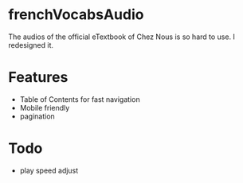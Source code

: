 # frenchVocabsAudio
The audios of the official eTextbook of Chez Nous is so hard to use. I redesigned it.

# Features
- Table of Contents for fast navigation
- Mobile friendly
- pagination

# Todo
- play speed adjust